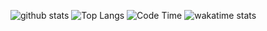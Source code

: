 ![github stats](https://github-readme-stats.vercel.app/api?username=Puyodead1&count_private=true&show_icons=true&theme=dark)
![Top Langs](https://github-readme-stats.vercel.app/api/top-langs/?username=Puyodead1&layout=compact&langs_count=10)
![Code Time](https://img.shields.io/endpoint?style=plastic&url=https://codetime-api.datreks.com/badge/339?logoColor=white%26project=%26recentMS=0%26showProject=false)
![wakatime stats](https://github-readme-stats.vercel.app/api/wakatime?username=Puyodead1)

